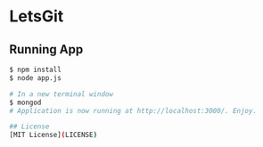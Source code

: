 # LetsGit


## Running App
```sh
$ npm install
$ node app.js

# In a new terminal window
$ mongod
# Application is now running at http://localhost:3000/. Enjoy.

## License
[MIT License](LICENSE)
